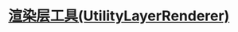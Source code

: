 # [渲染层工具(UtilityLayerRenderer)](https://doc.babylonjs.com/features/featuresDeepDive/mesh/utilityLayerRenderer/)



